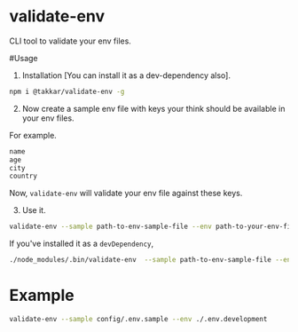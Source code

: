 # validate-env
CLI tool to validate your env files.

#Usage
1. Installation [You can install it as a dev-dependency also].
```bash
npm i @takkar/validate-env -g
```

2. Now create a sample env file with keys your think should be available in your env files.
    
  For example.
  ```js
  name
  age
  city
  country
  ```

  Now, `validate-env` will validate your env file against these keys.

3. Use it.
```bash
validate-env --sample path-to-env-sample-file --env path-to-your-env-file
```

If you've installed it as a `devDependency`,
```bash
./node_modules/.bin/validate-env  --sample path-to-env-sample-file --env path-to-your-env-file
```

# Example
```bash
validate-env --sample config/.env.sample --env ./.env.development
```
